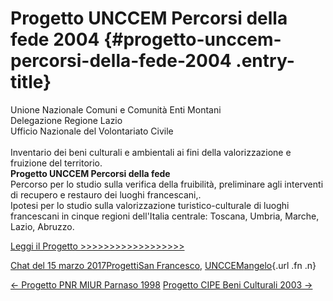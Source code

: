 Progetto UNCCEM Percorsi della fede 2004 {#progetto-unccem-percorsi-della-fede-2004 .entry-title}
========================================

Unione Nazionale Comuni e Comunità Enti Montani\
Delegazione Regione Lazio\
Ufficio Nazionale del Volontariato Civile\
 \
Inventario dei beni culturali e ambientali ai fini della valorizzazione e fruizione del territorio.\
**Progetto UNCCEM Percorsi della fede**\
Percorso per lo studio sulla verifica della fruibilità, preliminare agli interventi di recupero e restauro dei luoghi francescani,.\
Ipotesi per lo studio sulla valorizzazione turistico-culturale di luoghi francescani  in cinque regioni dell'Italia centrale: Toscana, Umbria, Marche, Lazio, Abruzzo.

[Leggi il Progetto \>\>\>\>\>\>\>\>\>\>\>\>\>\>\>\>\>\>](wp-content/uploads/2017/03/Progetto-UNCEM-Percorsi-della-fede-2004.pdf)

[Chat del 15 marzo 2017](indexa818.html?p=654 "Permalink a Progetto UNCCEM Percorsi della fede 2004")[Progetti](index0b40.html?cat=9)[San Francesco](index85b2.html?tag=san-francesco), [UNCCEM](index54ec.html?tag=unccem)[angelo](indexcd64.html?author=1 "Vedi tutti gli articoli di angelo"){.url .fn .n}

[← Progetto PNR MIUR Parnaso 1998](index0ae0.html?p=648) [Progetto CIPE Beni Culturali 2003 →](index2553.html?p=659)

